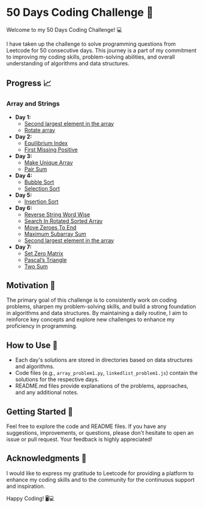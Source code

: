# 50 Days Coding Challenge 🚀

Welcome to my 50 Days Coding Challenge! 💻

I have taken up the challenge to solve programming questions from Leetcode for 50 consecutive days. This journey is a part of my commitment to improving my coding skills, problem-solving abilities, and overall understanding of algorithms and data structures.

## Progress 📈

### Array and Strings

- **Day 1:**
  - [Second largest element in the array](https://github.com/SanskarSh/50-Days-Coding-Challenge/tree/main/Second%20largest%20element%20in%20the%20array)
  - [Rotate array](https://github.com/SanskarSh/50-Days-Coding-Challenge/tree/main/Rotate%20array)
- **Day 2:**
  - [Equilibrium Index](https://github.com/SanskarSh/50-Days-Coding-Challenge/tree/main/Equilibrium%20Index)
  - [First Missing Positive](https://github.com/SanskarSh/50-Days-Coding-Challenge/tree/main/First%20Missing%20Positive)
- **Day 3:**
  - [Make Unique Array](https://github.com/SanskarSh/50-Days-Coding-Challenge/tree/main/Make%20Unique%20Array)
  - [Pair Sum](https://github.com/SanskarSh/50-Days-Coding-Challenge/tree/main/Pair%20Sum)
- **Day 4:**
  - [Bubble Sort](https://github.com/SanskarSh/50-Days-Coding-Challenge/tree/main/Bubble%20Sort)
  - [Selection Sort](https://github.com/SanskarSh/50-Days-Coding-Challenge/tree/main/Selection%20Sort)
- **Day 5:**
  - [Insertion Sort](https://github.com/SanskarSh/50-Days-Coding-Challenge/tree/main/Insertion%20Sort)
- **Day 6:**
  - [Reverse String Word Wise](https://github.com/SanskarSh/50-Days-Coding-Challenge/tree/main/Reverse%20String%20Word%20Wise)
  - [Search In Rotated Sorted Array](https://github.com/SanskarSh/50-Days-Coding-Challenge/tree/main/Search%20In%20Rotated%20Sorted%20Array)
  - [Move Zeroes To End](https://github.com/SanskarSh/50-Days-Coding-Challenge/tree/main/Move%20Zeroes%20To%20End)
  - [Maximum Subarray Sum](https://github.com/SanskarSh/50-Days-Coding-Challenge/tree/main/Maximum%20Subarray%20Sum)
  - [Second largest element in the array](https://github.com/SanskarSh/50-Days-Coding-Challenge/tree/main/Intersection%20Of%20Two%20Sorted%20Arrays)
- **Day 7:**
  - [Set Zero Matrix](https://github.com/SanskarSh/50-Days-Coding-Challenge/blob/main/Set%20Matrix%20Zeros/Solution.py)
  - [Pascal’s Triangle](https://github.com/SanskarSh/50-Days-Coding-Challenge/blob/main/Pascal’s%20Triangle/Solution.py)
  - [Two Sum](https://github.com/SanskarSh/50-Days-Coding-Challenge/blob/main/Two%20Sum/Solution.py)

## Motivation 🌟

The primary goal of this challenge is to consistently work on coding problems, sharpen my problem-solving skills, and build a strong foundation in algorithms and data structures. By maintaining a daily routine, I aim to reinforce key concepts and explore new challenges to enhance my proficiency in programming.

## How to Use 🤔

- Each day's solutions are stored in directories based on data structures and algorithms.
- Code files (e.g., `array_problem1.py`, `linkedlist_problem1.js`) contain the solutions for the respective days.
- README.md files provide explanations of the problems, approaches, and any additional notes.

## Getting Started 🚀

Feel free to explore the code and README files. If you have any suggestions, improvements, or questions, please don't hesitate to open an issue or pull request. Your feedback is highly appreciated!

## Acknowledgments 🙏

I would like to express my gratitude to Leetcode for providing a platform to enhance my coding skills and to the community for the continuous support and inspiration.

Happy Coding! 🖥💻
